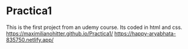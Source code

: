 # Practica1
This is the first project from an udemy course. Its coded in html and css.
https://maximilianohitter.github.io/Practica1/
https://happy-aryabhata-835750.netlify.app/
